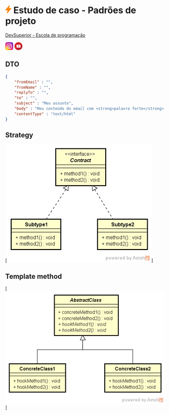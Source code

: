 # ![DevSuperior logo](https://raw.githubusercontent.com/devsuperior/bds-assets/main/ds/devsuperior-logo-small.png) Estudo de caso - Padrões de projeto
[DevSuperior - Escola de programação](https://devsuperior.com.br)

[![DevSuperior no Instagram](https://raw.githubusercontent.com/devsuperior/bds-assets/main/ds/ig-icon.png)](https://instagram.com/devsuperior.ig)
[![DevSuperior no Youtube](https://raw.githubusercontent.com/devsuperior/bds-assets/main/ds/yt-icon.png)](https://youtube.com/devsuperior)

## DTO

```json
{
    "fromEmail" : "",
    "fromName" : "",
    "replyTo" : "",
    "to" : "",
    "subject" : "Meu assunto",
    "body" : "Meu conteúdo do email com <strong>palavra forte</strong> destacada.",
    "contentType" : "text/html"
}
```

## Strategy

[![Image](https://raw.githubusercontent.com/devsuperior/aula-dp1/main/img/strategy.png "Strategy")]


## Template method

[![Image](https://raw.githubusercontent.com/devsuperior/aula-dp1/main/img/template-method.png "Template method")]
